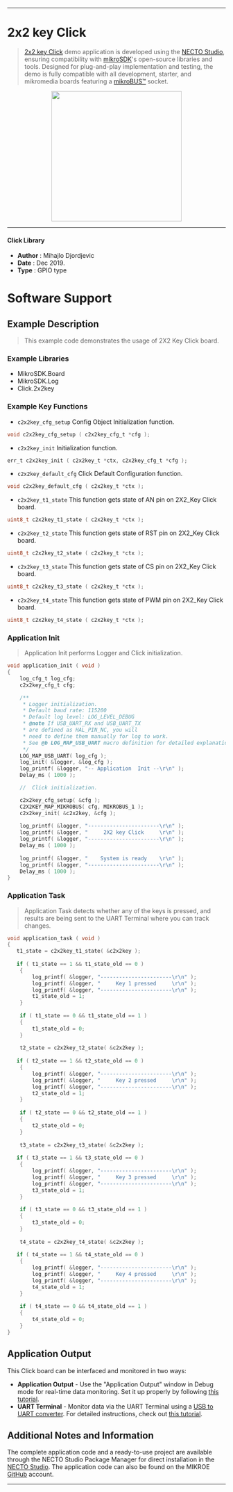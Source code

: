 
---
# 2x2 key Click

> [2x2 key Click](https://www.mikroe.com/?pid_product=MIKROE-2152) demo application is developed using
the [NECTO Studio](https://www.mikroe.com/necto), ensuring compatibility with [mikroSDK](https://www.mikroe.com/mikrosdk)'s
open-source libraries and tools. Designed for plug-and-play implementation and testing, the demo is fully compatible with
all development, starter, and mikromedia boards featuring a [mikroBUS&trade;](https://www.mikroe.com/mikrobus) socket.

<p align="center">
  <img src="https://www.mikroe.com/?pid_product=MIKROE-2152&image=1" height=300px>
</p>

---

#### Click Library

- **Author**        : Mihajlo Djordjevic
- **Date**          : Dec 2019.
- **Type**          : GPIO type

# Software Support

## Example Description

> 
> This example code demonstrates the usage of 2X2 Key Click board.
> 

### Example Libraries

- MikroSDK.Board
- MikroSDK.Log
- Click.2x2key

### Example Key Functions

- `c2x2key_cfg_setup` Config Object Initialization function. 
```c
void c2x2key_cfg_setup ( c2x2key_cfg_t *cfg );
``` 
 
- `c2x2key_init` Initialization function. 
```c
err_t c2x2key_init ( c2x2key_t *ctx, c2x2key_cfg_t *cfg );
```

- `c2x2key_default_cfg` Click Default Configuration function. 
```c
void c2x2key_default_cfg ( c2x2key_t *ctx );
```

- `c2x2key_t1_state` This function gets state of AN pin on 2X2_Key Click board. 
```c
uint8_t c2x2key_t1_state ( c2x2key_t *ctx );
```
 
- `c2x2key_t2_state` This function gets state of RST pin on 2X2_Key Click board. 
```c
uint8_t c2x2key_t2_state ( c2x2key_t *ctx );
```

- `c2x2key_t3_state` This function gets state of CS pin on 2X2_Key Click board. 
```c
uint8_t c2x2key_t3_state ( c2x2key_t *ctx );
```

- `c2x2key_t4_state` This function gets state of PWM pin on 2X2_Key Click board. 
```c
uint8_t c2x2key_t4_state ( c2x2key_t *ctx );
```

### Application Init

>
> Application Init performs Logger and Click initialization.
> 

```c
void application_init ( void )
{
    log_cfg_t log_cfg;
    c2x2key_cfg_t cfg;

    /** 
     * Logger initialization.
     * Default baud rate: 115200
     * Default log level: LOG_LEVEL_DEBUG
     * @note If USB_UART_RX and USB_UART_TX 
     * are defined as HAL_PIN_NC, you will 
     * need to define them manually for log to work. 
     * See @b LOG_MAP_USB_UART macro definition for detailed explanation.
     */
    LOG_MAP_USB_UART( log_cfg );
    log_init( &logger, &log_cfg );
    log_printf( &logger, "-- Application  Init --\r\n" );
    Delay_ms ( 1000 );

    //  Click initialization.

    c2x2key_cfg_setup( &cfg );
    C2X2KEY_MAP_MIKROBUS( cfg, MIKROBUS_1 );
    c2x2key_init( &c2x2key, &cfg );
    
    log_printf( &logger, "-----------------------\r\n" );
    log_printf( &logger, "     2X2 key Click     \r\n" );
    log_printf( &logger, "-----------------------\r\n" );
    Delay_ms ( 1000 );
    
    log_printf( &logger, "    System is ready    \r\n" );
    log_printf( &logger, "-----------------------\r\n" );
    Delay_ms ( 1000 );
}
```

### Application Task

>
> Application Task detects whether any of the keys is pressed,
> and results are being sent to the UART Terminal where you can track changes.
> 

```c
void application_task ( void )
{
   t1_state = c2x2key_t1_state( &c2x2key );
   
   if ( t1_state == 1 && t1_state_old == 0 )
    {
        log_printf( &logger, "-----------------------\r\n" );
        log_printf( &logger, "     Key 1 pressed     \r\n" );
        log_printf( &logger, "-----------------------\r\n" );
        t1_state_old = 1;
    }
    
    if ( t1_state == 0 && t1_state_old == 1 )
    {
        t1_state_old = 0;
    }
    
    t2_state = c2x2key_t2_state( &c2x2key );
   
   if ( t2_state == 1 && t2_state_old == 0 )
    {
        log_printf( &logger, "-----------------------\r\n" );
        log_printf( &logger, "     Key 2 pressed     \r\n" );
        log_printf( &logger, "-----------------------\r\n" );
        t2_state_old = 1;
    }
    
    if ( t2_state == 0 && t2_state_old == 1 )
    {
        t2_state_old = 0;
    }
    
    t3_state = c2x2key_t3_state( &c2x2key );
   
   if ( t3_state == 1 && t3_state_old == 0 )
    {
        log_printf( &logger, "-----------------------\r\n" );
        log_printf( &logger, "     Key 3 pressed     \r\n" );
        log_printf( &logger, "-----------------------\r\n" );
        t3_state_old = 1;
    }
    
    if ( t3_state == 0 && t3_state_old == 1 )
    {
        t3_state_old = 0;
    }
    
    t4_state = c2x2key_t4_state( &c2x2key );
   
   if ( t4_state == 1 && t4_state_old == 0 )
    {
        log_printf( &logger, "-----------------------\r\n" );
        log_printf( &logger, "     Key 4 pressed     \r\n" );
        log_printf( &logger, "-----------------------\r\n" );
        t4_state_old = 1;
    }
    
    if ( t4_state == 0 && t4_state_old == 1 )
    {
        t4_state_old = 0;
    }
} 

``` 

## Application Output

This Click board can be interfaced and monitored in two ways:
- **Application Output** - Use the "Application Output" window in Debug mode for real-time data monitoring.
Set it up properly by following [this tutorial](https://www.youtube.com/watch?v=ta5yyk1Woy4).
- **UART Terminal** - Monitor data via the UART Terminal using
a [USB to UART converter](https://www.mikroe.com/click/interface/usb?interface*=uart,uart). For detailed instructions,
check out [this tutorial](https://help.mikroe.com/necto/v2/Getting%20Started/Tools/UARTTerminalTool).

## Additional Notes and Information

The complete application code and a ready-to-use project are available through the NECTO Studio Package Manager for 
direct installation in the [NECTO Studio](https://www.mikroe.com/necto). The application code can also be found on
the MIKROE [GitHub](https://github.com/MikroElektronika/mikrosdk_click_v2) account.

---
